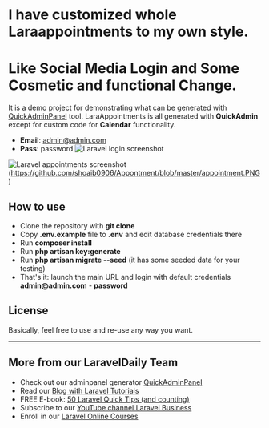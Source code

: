 # I have customized whole Laraappointments to my own style.
# Like Social Media Login and Some Cosmetic and functional Change.

It is a demo project for demonstrating what can be generated with [QuickAdminPanel](https://quickadminpanel.com) tool.
LaraAppointments is all generated with __QuickAdmin__ except for custom code for __Calendar__ functionality.


- __Email__: admin@admin.com
- __Pass__: password
![Laravel login screenshot](https://github.com/shoaib0906/Appontment/blob/master/screencapture-localhost-appoint-login-2020-07-15-12_47_45.png)

![Laravel appointments screenshot](https://github.com/shoaib0906/Appontment/blob/master/screencapture-localhost-appoint-admin-appointments-2020-07-15-12_47_27.png)
(https://github.com/shoaib0906/Appontment/blob/master/appointment.PNG)

## How to use

- Clone the repository with __git clone__
- Copy __.env.example__ file to __.env__ and edit database credentials there
- Run __composer install__
- Run __php artisan key:generate__
- Run __php artisan migrate --seed__ (it has some seeded data for your testing)
- That's it: launch the main URL and login with default credentials __admin@admin.com__ - __password__

## License

Basically, feel free to use and re-use any way you want.

---

## More from our LaravelDaily Team

- Check out our adminpanel generator [QuickAdminPanel](https://quickadminpanel.com) 
- Read our [Blog with Laravel Tutorials](https://laraveldaily.com)
- FREE E-book: [50 Laravel Quick Tips (and counting)](https://laraveldaily.com/free-e-book-40-laravel-quick-tips-and-counting/)
- Subscribe to our [YouTube channel Laravel Business](https://www.youtube.com/channel/UCTuplgOBi6tJIlesIboymGA)
- Enroll in our [Laravel Online Courses](https://laraveldaily.teachable.com/)
